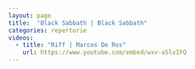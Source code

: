 ```yaml
---
layout: page
title:  "Black Sabbath | Black Sabbath"
categories: repertorie
videos:
  - title: "Riff | Marcos De Ros"
    url: https://www.youtube.com/embed/wxv-aSlvIFQ
---
```

